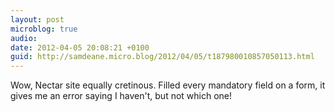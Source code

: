 ```yaml
---
layout: post
microblog: true
audio: 
date: 2012-04-05 20:08:21 +0100
guid: http://samdeane.micro.blog/2012/04/05/t187980010857050113.html
---
```

Wow, Nectar site equally cretinous. Filled every mandatory field on a form, it gives me an error saying I haven't, but not which one!
